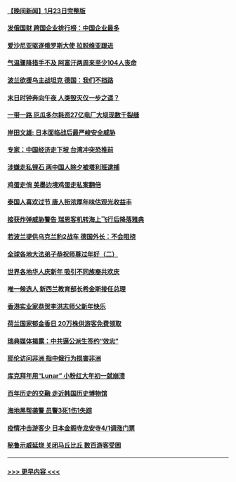 #### [【晚间新闻】1月23日完整版](../pages/prog202/a103633210.md?t=01241544) 
#### [发俄国财 跨国企业排行榜：中国企业最多](../pages/prog202/a103633290.md?t=01241544) 
#### [爱沙尼亚驱逐俄罗斯大使 拉脱维亚跟进](../pages/prog202/a103633268.md?t=01241544) 
#### [气温骤降措手不及 阿富汗两周来至少104人丧命](../pages/prog202/a103633211.md?t=01241544) 
#### [波兰欲援乌主战坦克 德国：我们不挡路](../pages/prog202/a103633151.md?t=01241544) 
#### [末日时钟奔向午夜 人类毁灭仅一步之遥？](../pages/prog202/a103633152.md?t=01241544) 
#### [一带一路 厄瓜多尔耗资27亿电厂大坝现数千裂缝](../pages/prog202/a103633077.md?t=01241544) 
#### [岸田文雄: 日本面临战后最严峻安全威胁](../pages/prog202/a103632971.md?t=01241544) 
#### [专家：中国经济走下坡 台湾冲突恐推前](../pages/prog202/a103632675.md?t=01241544) 
#### [涉嫌走私锂石 两中国人除夕被塔利班逮捕](../pages/prog202/a103632672.md?t=01241544) 
#### [鸡蛋走俏 美墨边境鸡蛋走私案翻倍](../pages/prog202/a103632668.md?t=01241544) 
#### [泰国人喜欢过节 唐人街浓厚年味估观光收益丰](../pages/prog202/a103632171.md?t=01241544) 
#### [接获炸弹威胁警告 瑞恩客机转海上飞行后降落雅典](../pages/prog202/a103632159.md?t=01241544) 
#### [若波兰提供乌克兰豹2战车 德国外长：不会阻挠](../pages/prog202/a103632146.md?t=01241544) 
#### [全球各地大法弟子恭祝师尊过年好（二）](../pages/prog202/a103631932.md?t=01241544) 
#### [世界各地华人庆新年 吸引不同族裔共欢庆](../pages/prog202/a103631933.md?t=01241544) 
#### [唯一候选人 新西兰教育部长希金斯接任总理](../pages/prog202/a103631714.md?t=01241544) 
#### [香港实业家恭贺李洪志师父新年快乐](../pages/prog202/a103631717.md?t=01241544) 
#### [荷兰国家郁金香日 20万株供游客免费领取](../pages/prog202/a103631732.md?t=01241544) 
#### [瑞典媒体揭露：中共逼公派生签约“效忠”](../pages/prog202/a103631718.md?t=01241544) 
#### [耶伦访问非洲 指中俄行为损害非洲](../pages/prog202/a103631716.md?t=01241544) 
#### [库克拜年用“Lunar” 小粉红大年初一就崩溃](../pages/prog202/a103631695.md?t=01241544) 
#### [百年历史的交融 走近韩国历史博物馆](../pages/prog202/a103631721.md?t=01241544) 
#### [海地黑帮袭警 员警3死1伤1失踪](../pages/prog202/a103631204.md?t=01241544) 
#### [疫情冲击游客少 日本金阁寺龙安寺4/1调涨门票](../pages/prog202/a103631158.md?t=01241544) 
#### [秘鲁示威延烧 关闭马丘比丘 数百游客受困](../pages/prog202/a103631148.md?t=01241544) 

----
#### [ >>> 更早内容 <<< ](../indexes/prog202-earlier.md)
